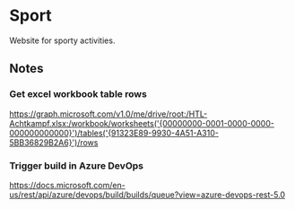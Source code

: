 # Sport
Website for sporty activities.

## Notes

### Get excel workbook table rows
https://graph.microsoft.com/v1.0/me/drive/root:/HTL-Achtkampf.xlsx:/workbook/worksheets('{00000000-0001-0000-0000-000000000000}')/tables('{91323E89-9930-4A51-A310-5BB36829B2A6}')/rows

### Trigger build in Azure DevOps
https://docs.microsoft.com/en-us/rest/api/azure/devops/build/builds/queue?view=azure-devops-rest-5.0
